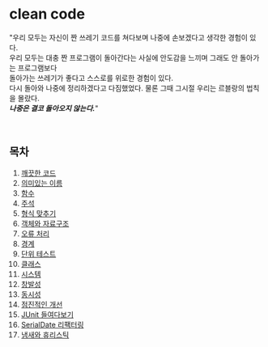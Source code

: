 # clean code

"우리 모두는 자신이 짠 쓰레기 코드를 쳐다보며 나중에 손보겠다고 생각한 경험이 있다.  
우리 모두는 대충 짠 프로그램이 돌아간다는 사실에 안도감을 느끼며 그래도 안 돌아가는 프로그램보다   
돌아가는 쓰레기가 좋다고 스스로를 위로한 경험이 있다.   
다시 돌아와 나중에 정리하겠다고 다짐했었다. 물론 그때 그시절 우리는 르블랑의 법칙을 몰랐다.  
**_나중은 결코 돌아오지 않는다._**"   

<br>
<h2> 목차 </h2>
<ol>
  <li> <a href = "https://github.com/opdshe/clean-code/tree/master/Clean_code"> 깨끗한 코드 </a></li> 
  <li> <a href = "https://github.com/opdshe/clean-code/tree/master/Meaningful_names"> 의미있는 이름 </a></li>
  <li> <a href = "https://github.com/opdshe/clean-code/tree/master/Functions">함수 </a></li>
  <li> <a href = "https://github.com/opdshe/clean-code/tree/master/Comments">주석 </a></li>
  <li> <a href = "https://github.com/opdshe/clean-code/tree/master/Formatting">형식 맞추기 </a></li>
  <li> <a href = "https://github.com/opdshe/clean-code/tree/master/Objects_and_Data_Structures">객체와 자료구조 </a></li>
  <li> <a href = "https://github.com/opdshe/clean-code/tree/master/Error_Handling">오류 처리 </a></li>
  <li> <a href = "https://github.com/opdshe/clean-code/tree/master/Boundaries">경계 </a></li>
  <li> <a href = "https://github.com/opdshe/clean-code/tree/master/Unit_Tests">단위 테스트 </a></li>
  <li> <a href = "https://github.com/opdshe/clean-code/tree/master/Classes">클래스 </a></li>
  <li> <a href = "https://github.com/opdshe/clean-code/tree/master/Systems">시스템 </a></li>
  <li> <a href = "https://github.com/opdshe/clean-code/tree/master/Emergence">창발성 </a></li>
  <li> <a href = "https://github.com/opdshe/clean-code/tree/master/Concurrency">동시성 </a></li>
  <li> <a href = "https://github.com/opdshe/clean-code/tree/master/Successive_refinement">점진적인 개선 </a></li>
  <li> <a href = "https://github.com/opdshe/clean-code/tree/master/JUnit_Internals">JUnit 들여다보기 </a></li>
  <li> <a href = "https://github.com/opdshe/clean-code/tree/master/Refactoring_SerialDate">SerialDate 리팩터링 </a></li>
  <li> <a href = "https://github.com/opdshe/clean-code/tree/master/Smells_and_Heuristics">냄새와 휴리스틱 </a></li>
</ol>
